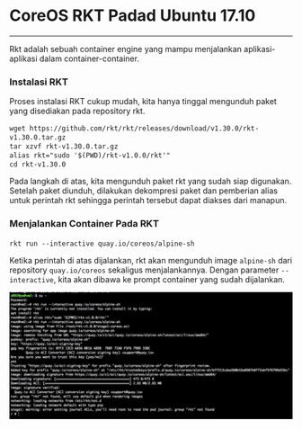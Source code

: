 # CoreOS RKT Padad Ubuntu 17.10 
---
Rkt adalah sebuah container engine yang mampu menjalankan aplikasi-aplikasi dalam container-container.

### Instalasi RKT
Proses instalasi RKT cukup mudah, kita hanya tinggal mengunduh paket yang disediakan pada repository rkt.
```
wget https://github.com/rkt/rkt/releases/download/v1.30.0/rkt-v1.30.0.tar.gz
tar xzvf rkt-v1.30.0.tar.gz
alias rkt="sudo '$(PWD)/rkt-v1.0.0/rkt'"
cd rkt-v1.30.0
```
Pada langkah di atas, kita mengunduh paket rkt yang sudah siap digunakan. Setelah paket diunduh, dilakukan dekompresi paket dan pemberian alias untuk perintah rkt sehingga perintah tersebut dapat diakses dari manapun.

### Menjalankan Container Pada RKT
```
rkt run --interactive quay.io/coreos/alpine-sh
```
Ketika perintah di atas dijalankan, rkt akan mengunduh image `alpine-sh` dari repository `quay.io/coreos` sekaligus menjalankannya. Dengan parameter `--interactive`, kita akan dibawa ke prompt container yang sudah dijalankan.

![alt text](https://github.com/nauticas/rkt/blob/master/images/RKT-Run_Alpine-sh.jpg "Output rkt run alpine-sh")
